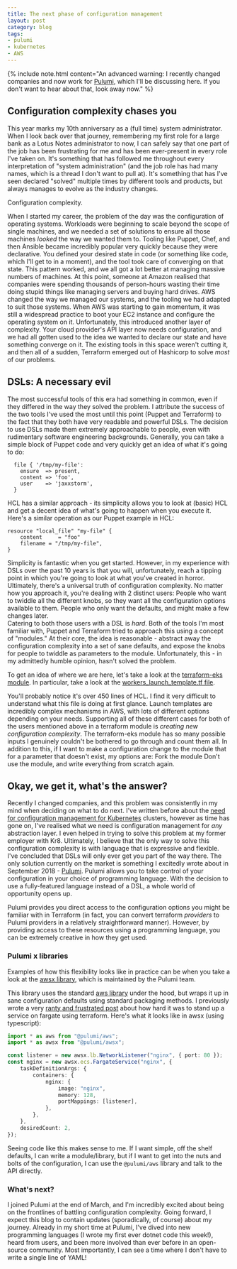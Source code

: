 ```yaml
---
title: The next phase of configuration management
layout: post
category: blog
tags:
- pulumi
- kubernetes
- AWS
---
```



{% include note.html content="An advanced warning: I recently changed companies and now work for [Pulumi](https://pulumi.com), which I'll be discussing here. If you don't want to hear about that, look away now." %}

## Configuration complexity chases you

This year marks my 10th anniversary as a (full time) system administrator. When I look back over that journey, remembering my first role for a large bank as a Lotus Notes administrator to now, I can safely say that one part of the job has been frustrating for me and has been ever-present in every role I've taken on. It's something that has followed me throughout every interpretation of "system administration" (and the job role has had many names, which is a thread I don't want to pull at). It's something that has I've seen declared "solved" multiple times by different tools and products, but always manages to evolve as the industry changes.

Configuration complexity.

When I started my career, the problem of the day was the configuration of operating systems. Workloads were beginning to scale beyond the scope of single machines, and we needed a set of solutions to ensure all those machines _looked_ the way we wanted them to. Tooling like Puppet, Chef, and then Ansible became incredibly popular very quickly because they were declarative. You defined your desired state in code (or something like code, which I'll get to in a moment), and the tool took care of converging on that state. This pattern worked, and we all got a lot better at managing massive numbers of machines.
At this point, someone at Amazon realised that companies were spending thousands of person-hours wasting their time doing stupid things like managing servers and buying hard drives. AWS changed the way we managed our systems, and the tooling we had adapted to suit those systems. When AWS was starting to gain momentum, it was still a widespread practice to boot your EC2 instance and configure the operating system on it.
Unfortunately, this introduced another layer of complexity. Your cloud provider's API layer now needs configuration, and we had all gotten used to the idea we wanted to declare our state and have something converge on it. The existing tools in this space weren't cutting it, and then all of a sudden, Terraform emerged out of Hashicorp to solve _most_ of our problems.

## DSLs: A necessary evil

The most successful tools of this era had something in common, even if they differed in the way they solved the problem. I attribute the success of the two tools I've used the most until this point (Puppet and Terraform) to the fact that they both have very readable and powerful DSLs. The decision to use DSLs made them extremely approachable to people, even with rudimentary software engineering backgrounds. Generally, you can take a simple block of Puppet code and very quickly get an idea of what it's going to do:

```puppet
  file { '/tmp/my-file':
    ensure  => present,
    content => 'foo',
    user    => 'jaxxstorm',
  }
```

HCL has a similar approach - its simplicity allows you to look at (basic) HCL and get a decent idea of what's going to happen when you execute it. Here's a similar operation as our Puppet example in HCL:

```hcl
resource "local_file" "my-file" {
    content     = "foo"
    filename = "/tmp/my-file",
}
```

Simplicity is fantastic when you get started. However, in my experience with DSLs over the past 10 years is that you will, unfortunately, reach a tipping point in which you're going to look at what you've created in horror. 
Ultimately, there's a universal truth of configuration complexity. No matter how you approach it, you're dealing with 2 distinct users:
People who want to twiddle all the different knobs, so they want all the configuration options available to them.
People who only want the defaults, and might make a few changes later.  
Catering to both those users with a DSL is _hard_. Both of the tools I'm most familiar with, Puppet and Terraform tried to approach this using a concept of "modules." At their core, the idea is reasonable - abstract away the configuration complexity into a set of sane defaults, and expose the knobs for people to twiddle as parameters to the module. Unfortunately, this - in my admittedly humble opinion, hasn't solved the problem. 

To get an idea of where we are here, let's take a look at the [terraform-eks module](https://github.com/terraform-aws-modules/terraform-aws-eks). In particular, take a look at the [workers_launch_template.tf file](https://github.com/terraform-aws-modules/terraform-aws-eks/blob/master/workers_launch_template.tf).

You'll probably notice it's over 450 lines of HCL. I find it very difficult to understand what this file is doing at first glance. Launch templates are incredibly complex mechanisms in AWS, with lots of different options depending on your needs. Supporting all of these different cases for both of the users mentioned above in a terraform module is _creating new configuration complexity_. The terraform-eks module has so many possible inputs I genuinely couldn't be bothered to go through and count them all. In addition to this, if I want to make a configuration change to the module that for a parameter that doesn't exist, my options are:
Fork the module
Don't use the module, and write everything from scratch again.

## Okay, we get it, what's the answer?

Recently I changed companies, and this problem was consistently in my mind when deciding on what to do next. I've written before about the [need for configuration management for Kubernetes](https://leebriggs.co.uk/blog/2018/05/08/kubernetes-config-mgmt.html) clusters, however as time has gone on, I've realised what we need is configuration management for _any_ abstraction layer. I even helped in trying to solve this problem at my former employer with Kr8.
Ultimately, I believe that the only way to solve this configuration complexity is with language that is expressive and flexible. I've concluded that DSLs will only ever get you part of the way there.
The only solution currently on the market is something I excitedly wrote about in September 2018 - [Pulumi](https://www.pulumi.com/).
Pulumi allows you to take control of your configuration in your choice of programming language. With the decision to use a fully-featured language instead of a DSL, a whole world of opportunity opens up. 

Pulumi provides you direct access to the configuration options you might be familiar with in Terraform (in fact, you can convert terraform _providers_ to Pulumi providers in a relatively straightforward manner). However, by providing access to these resources using a programming language, you can be extremely creative in how they get used.

### Pulumi x libraries

Examples of how this flexibility looks like in practice can be when you take a look at the [awsx library](https://github.com/pulumi/pulumi-awsx), which is maintained by the Pulumi team.

This library uses the standard [aws library](https://github.com/pulumi/pulumi-aws) under the hood, but wraps it up in sane configuration defaults using standard packaging methods. I previously wrote a very [ranty and frustrated post](https://leebriggs.co.uk/blog/2019/04/13/the-fargate-illusion.html) about how hard it was to stand up a service on fargate using terraform. Here's what it looks like in awsx (using typescript):

```typescript
import * as aws from "@pulumi/aws";
import * as awsx from "@pulumi/awsx";

const listener = new awsx.lb.NetworkListener("nginx", { port: 80 });
const nginx = new awsx.ecs.FargateService("nginx", {
    taskDefinitionArgs: {
        containers: {
            nginx: {
                image: "nginx",
                memory: 128,
                portMappings: [listener],
            },
        },
    },
    desiredCount: 2,
});
```

Seeing code like this makes sense to me. If I want simple, off the shelf defaults, I can write a module/library, but if I want to get into the nuts and bolts of the configuration, I can use the `@pulumi/aws` library and talk to the API directly. 

### What's next?

I joined Pulumi at the end of March, and I'm incredibly excited about being on the frontlines of battling configuration complexity. Going forward, I expect this blog to contain updates (sporadically, of course) about my journey. Already in my short time at Pulumi, I've dived into new programming languages (I wrote my first ever dotnet code this week!), heard from users, and been more involved than ever before in an open-source community. Most importantly, I can see a time where I don't have to write a single line of YAML!